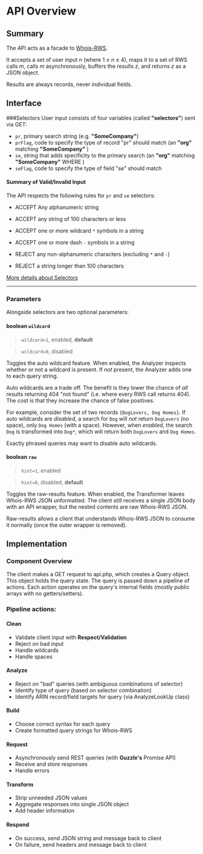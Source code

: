 # API Overview

## Summary
The API acts as a facade to [Whois-RWS](https://www.arin.net/resources/whoisrws/). 

It accepts a set of user input _n_ (where 1 ≤ _n_ ≤ 4), maps it to a set of RWS calls _m_, calls _m_ asynchronously, buffers the results _z_, and returns _z_ as a JSON object.

Results are always records, never individual fields.

## Interface
###Selectors
User input consists of four variables (called **"selectors"**) sent via GET:
- `pr`, primary search string (e.g. **"SomeCompany"**)
- `prFlag`, code to specify the type of record "pr" should match (an **"org"** matching **"SomeCompany"** ) 
- `se`, string that adds specificity to the primary search (an **"org"** matching **"SomeCompany"** WHERE )
- `seFlag`, code to specify the type of field "se" should match

#### Summary of Valid/Invalid Input
The API respects the following rules for `pr` and `se` selectors:
- ACCEPT Any alphanumeric string 
- ACCEPT any string of 100 characters or less
- ACCEPT one or more wildcard `*` symbols in a string
- ACCEPT one or more dash `-` symbols in a string


- REJECT any non-alphanumeric characters (excluding `*` and `-`)
- REJECT a string longer than 100 characters

[More details about Selectors](api-selectors.md/)

---
### Parameters
Alongside selectors are two optional parameters: 

#### boolean `wildcard` 
> `wildcard=1`, enabled, **default**

> `wildcard=0`, disabled

Toggles the auto wildcard feature. When enabled, the Analyzer inspects whether or not a wildcard is present. If _not_ present, the Analyzer adds one to each query string.

Auto wildcards are a trade off. The benefit is they lower the chance of _all_ results returning 404 "not found" (i.e. where every RWS call returns 404). The cost is that they increase the chance of false positives. 

For example, consider the set of two records `{DogLovers, Dog Homes}`. If auto wildcards are _disabled_, a search for `Dog` will _not_ return `DogLovers` (no space), only `Dog Homes` (with a space). However, when _enabled_, the search `Dog` is transformed into `Dog*`, which will return both `DogLovers` and `Dog Homes`.

Exactly phrased queries may want to disable auto wildcards.

#### boolean `raw` 
> `hint=1`, enabled

> `hint=0`, disabled, **default**

Toggles the raw-results feature. When enabled, the Transformer leaves Whois-RWS JSON unformatted. The client still receives a single JSON body with an API wrapper, but the nested contents are raw Whois-RWS JSON.

Raw-results allows a client that understands Whois-RWS JSON to consume it normally (once the outer wrapper is removed).

## Implementation

### Component Overview
The client makes a GET request to api.php, which creates a Query object. 
This object holds the query state.
The query is passed down a pipeline of actions. 
Each action operates on the query's internal fields (mostly public arrays with no getters/setters). 

### Pipeline actions:
#### Clean 
- Validate client input with **Respect/Validation**
- Reject on bad input
- Handle wildcards
- Handle spaces

#### Analyze 
- Reject on "bad" queries (with ambiguous combinations of selector)
- Identify type of query (based on selector combination)
- Identify ARIN record/field targets for query (via AnalyzeLookUp class)

 
#### Build 
- Choose correct syntax for each query
- Create formatted query strings for Whois-RWS

#### Request
- Asynchronously send REST queries (with **Guzzle's** Promise API)
- Receive and store responses
- Handle errors

#### Transform 
- Strip unneeded JSON values
- Aggregate responses into single JSON object
- Add header information

#### Respond 
- On success, send JSON string and message back to client
- On failure, send headers and message back to client


